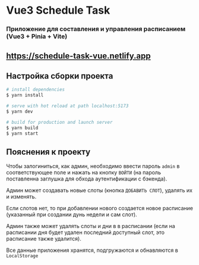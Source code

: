 # Vue3 Schedule Task

### Приложение для составления и управления расписанием (Vue3 + Pinia + Vite)
## https://schedule-task-vue.netlify.app

## Настройка сборки проекта
```bash
# install dependencies
$ yarn install

# serve with hot reload at path localhost:5173
$ yarn dev

# build for production and launch server
$ yarn build
$ yarn start
```
## Пояснения к проекту
Чтобы залогиниться, как админ, необходимо ввести пароль `admin` в соответствующее поле и нажать на кнопку `ВОЙТИ` (на пароль поставленна заглушка для обхода аутентификации с бэкенда).

Админ может создавать новые слоты (кнопка `ДОБАВИТЬ СЛОТ`), удалять их и изменять.

Если слотов нет, то при добавлении нового создается новое расписание (указанный при создании дунь недели и сам слот).

Админ также может удалять слоты и дни в в расписании (если на расписании дня будет удален последний доступный слот, это расписание также удалится).

Все данные приложения хранятся, подгружаются и обнавляются в `LocalStorage`
